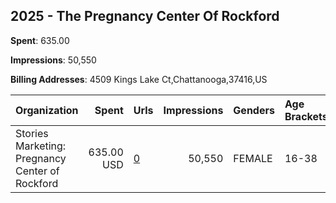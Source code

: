 ## 2025 - The Pregnancy Center Of Rockford 
**Spent**: 635.00

**Impressions**: 50,550

**Billing Addresses**: 4509 Kings Lake Ct,Chattanooga,37416,US

|Organization|Spent|Urls|Impressions|Genders|Age Brackets|Country Codes|
|:---|---:|:---|---:|:---|:---|:---|
|Stories Marketing: Pregnancy Center of Rockford|635.00 USD|[0](https://www.snap.com/political-ads/asset/1729645cc79f0c89a0aac9f72e28e36ba3101a8e75cd6a26e520d6c07643c7d7?mediaType=mp4)|50,550|FEMALE|16-38|united states|

